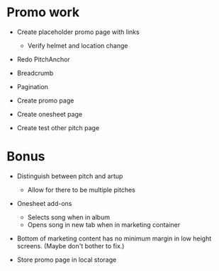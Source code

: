 # Promo work
* Create placeholder promo page with links
    * Verify helmet and location change

* Redo PitchAnchor
* Breadcrumb
* Pagination

* Create promo page
* Create onesheet page
* Create test other pitch page

# Bonus
* Distinguish between pitch and artup
    * Allow for there to be multiple pitches

* Onesheet add-ons
    * Selects song when in album
    * Opens song in new tab when in marketing container

* Bottom of marketing content has no minimum margin in low height screens. (Maybe don't bother to fix.)

* Store promo page in local storage